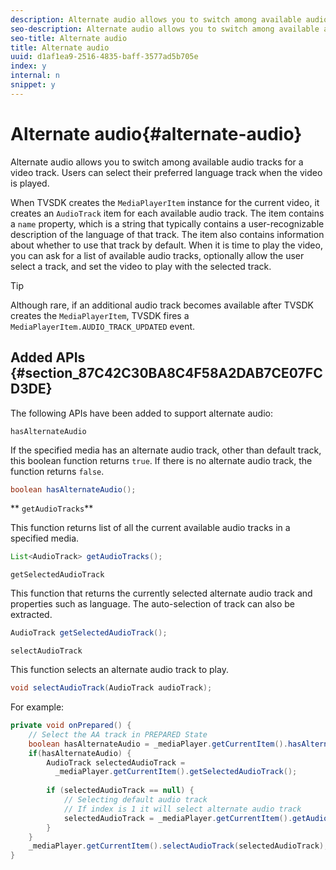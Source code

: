 ```yaml
---
description: Alternate audio allows you to switch among available audio tracks for a video track. Users can select their preferred language track when the video is played.
seo-description: Alternate audio allows you to switch among available audio tracks for a video track. Users can select their preferred language track when the video is played.
seo-title: Alternate audio
title: Alternate audio
uuid: d1af1ea9-2516-4835-baff-3577ad5b705e
index: y
internal: n
snippet: y
---
```


# Alternate audio{#alternate-audio}

Alternate audio allows you to switch among available audio tracks for a video track. Users can select their preferred language track when the video is played.

<!--<a id="section_E4F9DC28A2944BD08B4190A7F98A8365"></a>-->

When TVSDK creates the `MediaPlayerItem` instance for the current video, it creates an `AudioTrack` item for each available audio track. The item contains a `name` property, which is a string that typically contains a user-recognizable description of the language of that track. The item also contains information about whether to use that track by default. When it is time to play the video, you can ask for a list of available audio tracks, optionally allow the user select a track, and set the video to play with the selected track.

>[!TIP]
>
>Although rare, if an additional audio track becomes available after TVSDK creates the `MediaPlayerItem`, TVSDK fires a `MediaPlayerItem.AUDIO_TRACK_UPDATED` event.

## Added APIs {#section_87C42C30BA8C4F58A2DAB7CE07FCD3DE}

The following APIs have been added to support alternate audio:

`hasAlternateAudio`

If the specified media has an alternate audio track, other than default track, this boolean function returns `true`. If there is no alternate audio track, the function returns `false`. 

```java
boolean hasAlternateAudio();
```

** `getAudioTracks`**

This function returns list of all the current available audio tracks in a specified media. 

```java
List<AudioTrack> getAudioTracks();
```

`getSelectedAudioTrack`

This function that returns the currently selected alternate audio track and properties such as language. The auto-selection of track can also be extracted. 

```java
AudioTrack getSelectedAudioTrack();
```

`selectAudioTrack`

This function selects an alternate audio track to play. 

```java
void selectAudioTrack(AudioTrack audioTrack);
```

For example: 

```java
private void onPrepared() { 
    // Select the AA track in PREPARED State 
    boolean hasAlternateAudio = _mediaPlayer.getCurrentItem().hasAlternateAudio(); 
    if(hasAlternateAudio) { 
        AudioTrack selectedAudioTrack =  
          _mediaPlayer.getCurrentItem().getSelectedAudioTrack(); 
 
        if (selectedAudioTrack == null) {  
            // Selecting default audio track  
            // If index is 1 it will select alternate audio track  
            selectedAudioTrack = _mediaPlayer.getCurrentItem().getAudioTracks().get(0);  
        } 
    } 
    _mediaPlayer.getCurrentItem().selectAudioTrack(selectedAudioTrack); 
} 

```

